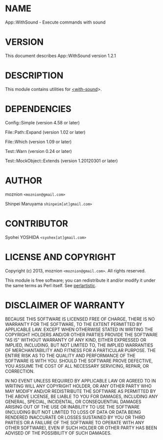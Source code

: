 # NAME

App::WithSound - Execute commands with sound

# VERSION

This document describes App::WithSound version 1.2.1

# DESCRIPTION

This module contains utilities for [<with-sound](https://metacpan.org/pod/<with-sound)>.

# DEPENDENCIES

Config::Simple (version 4.58 or later)

File::Path::Expand (version 1.02 or later)

File::Which (version 1.09 or later)

Test::Warn (version 0.24 or later)

Test::MockObject::Extends (version 1.20120301 or later)

# AUTHOR

moznion  `<moznion@gmail.com>`

Shinpei Maruyama `shinpeim[at]gmail.com>`

# CONTRIBUTOR

Syohei YOSHIDA `<syohex[at]gmail.com>`

# LICENSE AND COPYRIGHT

Copyright (c) 2013, moznion `<moznion@gmail.com>`. All rights reserved.

This module is free software; you can redistribute it and/or
modify it under the same terms as Perl itself. See [perlartistic](https://metacpan.org/pod/perlartistic).

# DISCLAIMER OF WARRANTY

BECAUSE THIS SOFTWARE IS LICENSED FREE OF CHARGE, THERE IS NO WARRANTY
FOR THE SOFTWARE, TO THE EXTENT PERMITTED BY APPLICABLE LAW. EXCEPT WHEN
OTHERWISE STATED IN WRITING THE COPYRIGHT HOLDERS AND/OR OTHER PARTIES
PROVIDE THE SOFTWARE "AS IS" WITHOUT WARRANTY OF ANY KIND, EITHER
EXPRESSED OR IMPLIED, INCLUDING, BUT NOT LIMITED TO, THE IMPLIED
WARRANTIES OF MERCHANTABILITY AND FITNESS FOR A PARTICULAR PURPOSE. THE
ENTIRE RISK AS TO THE QUALITY AND PERFORMANCE OF THE SOFTWARE IS WITH
YOU. SHOULD THE SOFTWARE PROVE DEFECTIVE, YOU ASSUME THE COST OF ALL
NECESSARY SERVICING, REPAIR, OR CORRECTION.

IN NO EVENT UNLESS REQUIRED BY APPLICABLE LAW OR AGREED TO IN WRITING
WILL ANY COPYRIGHT HOLDER, OR ANY OTHER PARTY WHO MAY MODIFY AND/OR
REDISTRIBUTE THE SOFTWARE AS PERMITTED BY THE ABOVE LICENSE, BE
LIABLE TO YOU FOR DAMAGES, INCLUDING ANY GENERAL, SPECIAL, INCIDENTAL,
OR CONSEQUENTIAL DAMAGES ARISING OUT OF THE USE OR INABILITY TO USE
THE SOFTWARE (INCLUDING BUT NOT LIMITED TO LOSS OF DATA OR DATA BEING
RENDERED INACCURATE OR LOSSES SUSTAINED BY YOU OR THIRD PARTIES OR A
FAILURE OF THE SOFTWARE TO OPERATE WITH ANY OTHER SOFTWARE), EVEN IF
SUCH HOLDER OR OTHER PARTY HAS BEEN ADVISED OF THE POSSIBILITY OF
SUCH DAMAGES.
